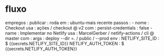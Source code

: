 # fluxo
empregos :   publicar :     roda em : ubuntu-mais recente     passos :      - nome : Checkout       usa : ações / checkout @ v2       com :         persist-credentials : false      - name : Implementar no Netlify       usa : MarcelGerber / netlify-actions / cli @ master       com :         args : deploy --dir =. / public / --prod       env :         NETLIFY_SITE_ID : $ {{secrets.NETLIFY_SITE_ID}}         NETLIFY_AUTH_TOKEN : $ {{secrets.NETLIFY_AUTH_TOKEN}}
